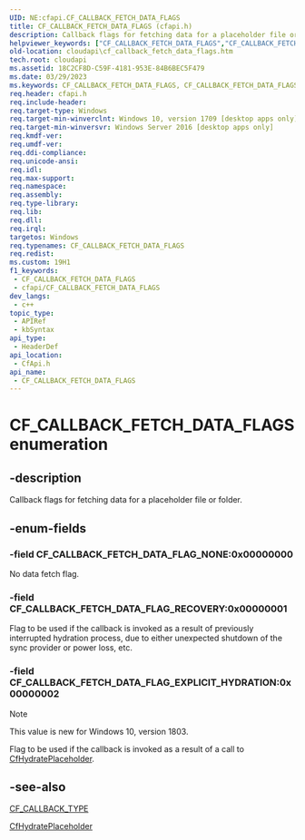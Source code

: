 ```yaml
---
UID: NE:cfapi.CF_CALLBACK_FETCH_DATA_FLAGS
title: CF_CALLBACK_FETCH_DATA_FLAGS (cfapi.h)
description: Callback flags for fetching data for a placeholder file or folder.
helpviewer_keywords: ["CF_CALLBACK_FETCH_DATA_FLAGS","CF_CALLBACK_FETCH_DATA_FLAGS enumeration","CF_CALLBACK_FETCH_DATA_FLAG_EXPLICIT_HYDRATION","CF_CALLBACK_FETCH_DATA_FLAG_NONE","CF_CALLBACK_FETCH_DATA_FLAG_RECOVERY","cfapi/ CF_CALLBACK_FETCH_DATA_FLAG_EXPLICIT_HYDRATION","cfapi/CF_CALLBACK_FETCH_DATA_FLAGS","cfapi/CF_CALLBACK_FETCH_DATA_FLAG_NONE","cfapi/CF_CALLBACK_FETCH_DATA_FLAG_RECOVERY","cloudApi.cf_callback_fetch_data_flags"]
old-location: cloudapi\cf_callback_fetch_data_flags.htm
tech.root: cloudapi
ms.assetid: 18C2CF8D-C59F-4181-953E-84B6BEC5F479
ms.date: 03/29/2023
ms.keywords: CF_CALLBACK_FETCH_DATA_FLAGS, CF_CALLBACK_FETCH_DATA_FLAGS enumeration, CF_CALLBACK_FETCH_DATA_FLAG_EXPLICIT_HYDRATION, CF_CALLBACK_FETCH_DATA_FLAG_NONE, CF_CALLBACK_FETCH_DATA_FLAG_RECOVERY, cfapi/ CF_CALLBACK_FETCH_DATA_FLAG_EXPLICIT_HYDRATION, cfapi/CF_CALLBACK_FETCH_DATA_FLAGS, cfapi/CF_CALLBACK_FETCH_DATA_FLAG_NONE, cfapi/CF_CALLBACK_FETCH_DATA_FLAG_RECOVERY, cloudApi.cf_callback_fetch_data_flags
req.header: cfapi.h
req.include-header: 
req.target-type: Windows
req.target-min-winverclnt: Windows 10, version 1709 [desktop apps only]
req.target-min-winversvr: Windows Server 2016 [desktop apps only]
req.kmdf-ver: 
req.umdf-ver: 
req.ddi-compliance: 
req.unicode-ansi: 
req.idl: 
req.max-support: 
req.namespace: 
req.assembly: 
req.type-library: 
req.lib: 
req.dll: 
req.irql: 
targetos: Windows
req.typenames: CF_CALLBACK_FETCH_DATA_FLAGS
req.redist: 
ms.custom: 19H1
f1_keywords:
 - CF_CALLBACK_FETCH_DATA_FLAGS
 - cfapi/CF_CALLBACK_FETCH_DATA_FLAGS
dev_langs:
 - c++
topic_type:
 - APIRef
 - kbSyntax
api_type:
 - HeaderDef
api_location:
 - CfApi.h
api_name:
 - CF_CALLBACK_FETCH_DATA_FLAGS
---
```


# CF_CALLBACK_FETCH_DATA_FLAGS enumeration

## -description

Callback flags for fetching data for a placeholder file or folder.

## -enum-fields

### -field CF_CALLBACK_FETCH_DATA_FLAG_NONE:0x00000000

No data fetch flag.

### -field CF_CALLBACK_FETCH_DATA_FLAG_RECOVERY:0x00000001

Flag to be used if the callback is invoked as a result of previously interrupted hydration process, due to either unexpected shutdown of the sync provider or power loss, etc.

### -field CF_CALLBACK_FETCH_DATA_FLAG_EXPLICIT_HYDRATION:0x00000002

>[!NOTE]
>This value is new for Windows 10, version 1803.

Flag to be used if the callback is invoked as a result of a call to [CfHydratePlaceholder](nf-cfapi-cfhydrateplaceholder.md).

## -see-also

[CF_CALLBACK_TYPE](ne-cfapi-cf_callback_type.md)

[CfHydratePlaceholder](nf-cfapi-cfhydrateplaceholder.md)
